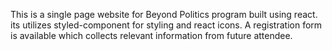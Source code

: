 This is a single page website for Beyond Politics program built using react. its utilizes styled-component for styling and react icons. A registration form is available which collects relevant information from future attendee.
